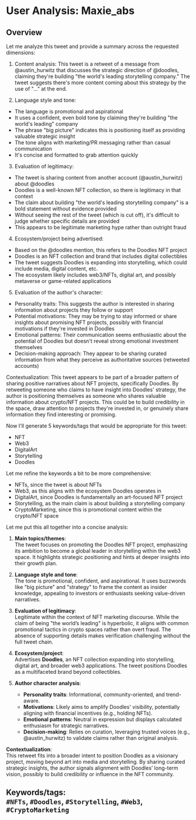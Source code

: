 # User Analysis: Maxie_abs

## Overview

<think>
Let me analyze this tweet and provide a summary across the requested dimensions:

1. Content analysis:
This tweet is a retweet of a message from @austin_hurwitz that discusses the strategic direction of @doodles, claiming they're building "the world's leading storytelling company." The tweet suggests there's more content coming about this strategy by the use of "..." at the end.

2. Language style and tone:
- The language is promotional and aspirational
- It uses a confident, even bold tone by claiming they're building "the world's leading" company
- The phrase "big picture" indicates this is positioning itself as providing valuable strategic insight
- The tone aligns with marketing/PR messaging rather than casual communication
- It's concise and formatted to grab attention quickly

3. Evaluation of legitimacy:
- The tweet is sharing content from another account (@austin_hurwitz) about @doodles
- Doodles is a well-known NFT collection, so there is legitimacy in that context
- The claim about building "the world's leading storytelling company" is a bold statement without evidence provided
- Without seeing the rest of the tweet (which is cut off), it's difficult to judge whether specific details are provided
- This appears to be legitimate marketing hype rather than outright fraud

4. Ecosystem/project being advertised:
- Based on the @doodles mention, this refers to the Doodles NFT project
- Doodles is an NFT collection and brand that includes digital collectibles
- The tweet suggests Doodles is expanding into storytelling, which could include media, digital content, etc.
- The ecosystem likely includes web3/NFTs, digital art, and possibly metaverse or game-related applications

5. Evaluation of the author's character:
- Personality traits: This suggests the author is interested in sharing information about projects they follow or support
- Potential motivations: They may be trying to stay informed or share insights about promising NFT projects, possibly with financial motivations if they're invested in Doodles
- Emotional patterns: Their communication seems enthusiastic about the potential of Doodles but doesn't reveal strong emotional investment themselves
- Decision-making approach: They appear to be sharing curated information from what they perceive as authoritative sources (retweeted accounts)

Contextualization:
This tweet appears to be part of a broader pattern of sharing positive narratives about NFT projects, specifically Doodles. By retweeting someone who claims to have insight into Doodles' strategy, the author is positioning themselves as someone who shares valuable information about crypto/NFT projects. This could be to build credibility in the space, draw attention to projects they're invested in, or genuinely share information they find interesting or promising.

Now I'll generate 5 keywords/tags that would be appropriate for this tweet:
- NFT
- Web3
- DigitalArt
- Storytelling
- Doodles

Let me refine the keywords a bit to be more comprehensive:
- NFTs, since the tweet is about NFTs
- Web3, as this aligns with the ecosystem Doodles operates in
- DigitalArt, since Doodles is fundamentally an art-focused NFT project
- Storytelling, as the main claim is about building a storytelling company
- CryptoMarketing, since this is promotional content within the crypto/NFT space

Let me put this all together into a concise analysis:
</think>

1. **Main topics/themes**:  
   The tweet focuses on promoting the Doodles NFT project, emphasizing its ambition to become a global leader in storytelling within the web3 space. It highlights strategic positioning and hints at deeper insights into their growth plan.

2. **Language style and tone**:  
   The tone is promotional, confident, and aspirational. It uses buzzwords like "big picture" and "strategy" to frame the content as insider knowledge, appealing to investors or enthusiasts seeking value-driven narratives.

3. **Evaluation of legitimacy**:  
   Legitimate within the context of NFT marketing discourse. While the claim of being "the world’s leading" is hyperbolic, it aligns with common promotional tactics in crypto spaces rather than overt fraud. The absence of supporting details makes verification challenging without the full tweet chain.

4. **Ecosystem/project**:  
   Advertises **Doodles**, an NFT collection expanding into storytelling, digital art, and broader web3 applications. The tweet positions Doodles as a multifaceted brand beyond collectibles.

5. **Author character analysis**:  
   - **Personality traits**: Informational, community-oriented, and trend-aware.  
   - **Motivations**: Likely aims to amplify Doodles' visibility, potentially aligning with financial incentives (e.g., holding NFTs).  
   - **Emotional patterns**: Neutral in expression but displays calculated enthusiasm for strategic narratives.  
   - **Decision-making**: Relies on curation, leveraging trusted voices (e.g., @austin_hurwitz) to validate claims rather than original analysis.

**Contextualization**:  
This retweet fits into a broader intent to position Doodles as a visionary project, moving beyond art into media and storytelling. By sharing curated strategic insights, the author signals alignment with Doodles’ long-term vision, possibly to build credibility or influence in the NFT community.

**Keywords/tags**:  
`#NFTs`, `#Doodles`, `#Storytelling`, `#Web3`, `#CryptoMarketing`
---
